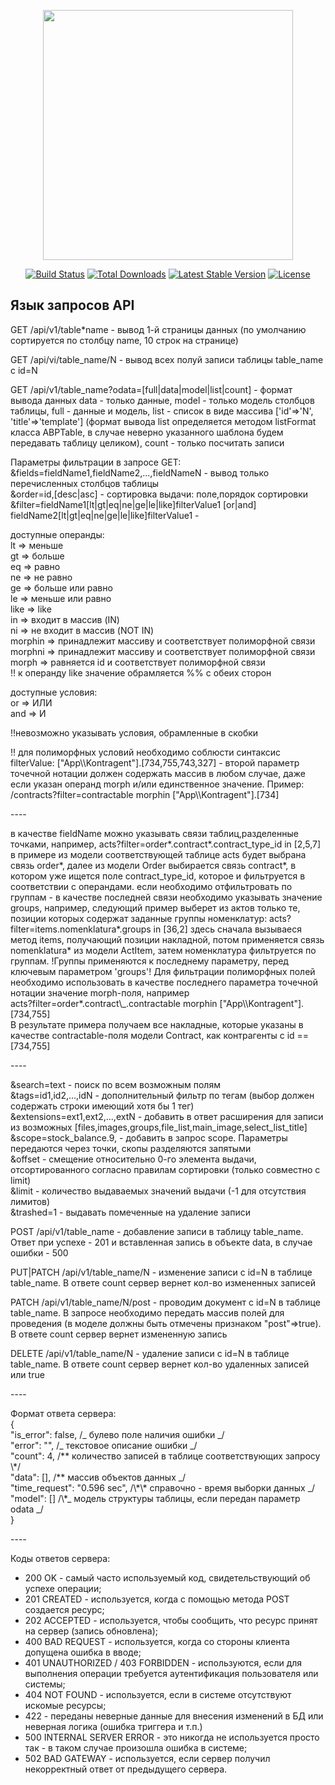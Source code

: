 <p align="center"><a href="https://laravel.com" target="_blank"><img src="https://raw.githubusercontent.com/laravel/art/master/logo-lockup/5%20SVG/2%20CMYK/1%20Full%20Color/laravel-logolockup-cmyk-red.svg" width="400"></a></p>

<p align="center">
<a href="https://travis-ci.org/laravel/framework"><img src="https://travis-ci.org/laravel/framework.svg" alt="Build Status"></a>
<a href="https://packagist.org/packages/laravel/framework"><img src="https://poser.pugx.org/laravel/framework/d/total.svg" alt="Total Downloads"></a>
<a href="https://packagist.org/packages/laravel/framework"><img src="https://poser.pugx.org/laravel/framework/v/stable.svg" alt="Latest Stable Version"></a>
<a href="https://packagist.org/packages/laravel/framework"><img src="https://poser.pugx.org/laravel/framework/license.svg" alt="License"></a>
</p>

## Язык запросов API

<p>GET /api/v1/table*name - вывод 1-й страницы данных (по умолчанию сортируется по столбцу name, 10 строк на странице)</p>
<p>GET /api/vi/table_name/N - вывод всех полуй записи таблицы table_name с id=N</p>
<p>GET /api/v1/table_name?odata=[full|data|model|list|count] - формат вывода данных data - только данные, model - только модель столбцов таблицы,
full - данные и модель, list - список в виде массива ['id'=>'N', 'title'=>'template']
(формат вывода list определяется методом listFormat класса ABPTable, в случае неверно
указанного шаблона будем передавать таблицу целиком), count - только посчитать записи
</p><p>Параметры фильтрации в запросе GET:<br/>
&fields=fieldName1,fieldName2,...,fieldNameN - вывод только перечисленных столбцов таблицы<br/>
&order=id,[desc|asc] - сортировка выдачи: поле,порядок сортировки<br/>
&filter=fieldName1[lt|gt|eq|ne|ge|le|like]filterValue1 [or|and] fieldName2[lt|gt|eq|ne|ge|le|like]filterValue1 -</p>
<p>доступные операнды:<br/>
lt => меньше<br/>
gt => больше<br/>
eq => равно<br/>
ne => не равно<br/>
ge => больше или равно<br/>
le => меньше или равно<br/>
like => like<br/>
in => входит в массив (IN)<br/>
ni => не входит в массив (NOT IN)<br/>
morphin => принадлежит массиву и соответствует полиморфной связи<br/>
morphni => принадлежит массиву и соответствует полиморфной связи<br/>
morph => равняется id и соответствует полиморфной связи<br/>
!! к операнду like значение обрамляется %% с обеих сторон</p>
<p>доступные условия:<br/>
or => ИЛИ<br/>
and => И</p>
<p>!!невозможно указывать условия, обрамленные в скобки
<p>!! для полиморфных условий необходимо соблюсти синтаксис filterValue: ["App\\Kontragent"].[734,755,743,327] - второй параметр
точечной нотации должен содержать массив в любом случае, даже если указан операнд morph и/или единственное значение. Пример:<br/>
/contracts?filter=contractable morphin ["App\\Kontragent"].[734]</p>
<p>----</p>
<p>в качестве fieldName можно указывать связи таблиц,разделенные точками, например, acts?filter=order*.contract*.contract_type_id in [2,5,7]
в примере из модели соответствующей таблице acts будет выбрана связь order*, далее из модели Order выбирается связь contract*,
в котором уже ищется поле contract_type_id, которое и фильтруется в соответствии с операндами.
если необходимо отфильтровать по группам - в качестве последней связи необходимо указывать значение groups, например, следующий пример
выберет из актов только те, позиции которых содержат заданные группы номенклатур: acts?filter=items.nomenklatura*.groups in [36,2]
здесь сначала вызываеся метод items, получающий позиции накладной, потом применяется связь nomenklatura* из модели ActItem, затем
номенклатура фильтруется по группам. !Группы применяются к последнему параметру, перед ключевым параметром 'groups'!
Для фильтрации полиморфных полей необходимо использовать в качестве последнего параметра точечной нотации значение morph-поля, например<br/>
acts?filter=order*.contract\_.contractable morphin ["App\\Kontragent"].[734,755] <br/>В результате примера получаем все накладные, которые указаны
в качестве contractable-поля модели Contract, как контрагенты с id == [734,755]</p>
<p>----</p>
<p>&search=text - поиск по всем возможным полям<br/>
&tags=id1,id2,...,idN - дополнительный фильтр по тегам (выбор должен содержать строки имеющий хотя бы 1 тег)<br/>
&extensions=ext1,ext2,...,extN - добавить в ответ расширения для записи из возможных [files,images,groups,file_list,main_image,select_list_title]<br/>
&scope=stock_balance.9, - добавить в запрос scope. Параметры передаются через точки, скопы разделяются запятыми<br/>
&offset - смещение относительно 0-го элемента выдачи, отсортированного согласно правилам сортировки (только совместно с limit)<br/>
&limit - количество выдаваемых значений выдачи (-1 для отсутствия лимитов)<br/>
&trashed=1 - выдавать помеченные на удаление записи
</p><p>
POST /api/v1/table_name - добавление записи в таблицу table_name. Ответ при успехе - 201 и вставленная запись в объекте data, в случае ошибки - 500</p>
<p>PUT|PATCH /api/v1/table_name/N - изменение записи с id=N в таблице table_name. В ответе count сервер вернет кол-во измененных записей</p>
<p>PATCH /api/v1/table_name/N/post - проводим документ с id=N в таблице table_name. В запросе необходимо передать массив полей для проведения (в моделе должны быть отмечены признаком "post"=>true). В ответе count сервер вернет измененную запись</p>
<p>DELETE /api/v1/table_name/N - удаление записи с id=N в таблице table_name. В ответе count сервер вернет кол-во удаленных записей или true</p>
<p>----</p>
<p>Формат ответа сервера:<br/>
{<br/>
"is_error": false, /_ булево поле наличия ошибки _/<br/>
"error": "", /_ текстовое описание ошибки _/<br/>
"count": 4, /** количество записей в таблице соответствующих запросу \*/<br/>
"data": [], /** массив объектов данных _/<br/>
"time_request": "0.596 sec", /\*\* справочно - время выборки данных _/<br/>
"model": [] /\*_ модель структуры таблицы, если передан параметр odata _/<br/>
}</p>
<p>----</p>
<p>Коды ответов сервера:</p>
<ul>
<li>200 OK - самый часто используемый код, свидетельствующий об успехе операции;
<li>201 CREATED - используется, когда с помощью метода POST создается ресурс;
<li>202 ACCEPTED - используется, чтобы сообщить, что ресурс принят на сервер (запись обновлена);
<li>400 BAD REQUEST - используется, когда со стороны клиента допущена ошибка в вводе;
<li>401 UNAUTHORIZED / 403 FORBIDDEN - используются, если для выполнения операции требуется аутентификация пользователя или системы;
<li>404 NOT FOUND - используется, если в системе отсутствуют искомые ресурсы;
<li>422 - переданы неверные данные для внесения изменений в БД или неверная логика (ошибка триггера и т.п.)
<li>500 INTERNAL SERVER ERROR - это никогда не используется просто так - в таком случае произошла ошибка в системе;
<li>502 BAD GATEWAY - используется, если сервер получил некорректный ответ от предыдущего сервера.
</ul>
